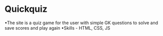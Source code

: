 # Quickquiz
•The site is a quiz game for the user with simple GK questions to solve and save scores and play again                                     •Skills - HTML, CSS, JS  

